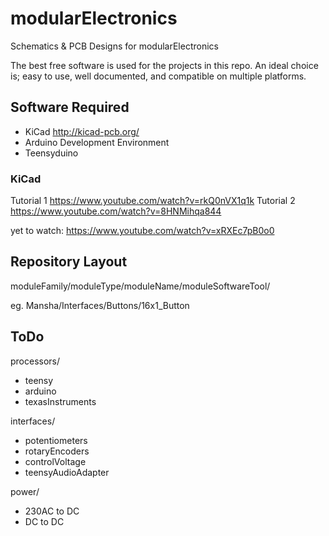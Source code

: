 # modularElectronics
Schematics &amp; PCB Designs for modularElectronics

The best free software is used for the projects in this repo. An ideal choice is; easy to use, well documented, and compatible on multiple platforms.

## Software Required
 - KiCad http://kicad-pcb.org/
 - Arduino Development Environment    
 - Teensyduino
 
 ### KiCad
Tutorial 1 https://www.youtube.com/watch?v=rkQ0nVX1q1k
Tutorial 2 https://www.youtube.com/watch?v=8HNMihqa844

yet to watch:
https://www.youtube.com/watch?v=xRXEc7pB0o0

## Repository Layout
moduleFamily/moduleType/moduleName/moduleSoftwareTool/

eg. Mansha/Interfaces/Buttons/16x1_Button

## ToDo

processors/
 - teensy
 - arduino
 - texasInstruments

interfaces/
 - potentiometers
 - rotaryEncoders
 - controlVoltage
 - teensyAudioAdapter
  
power/
 - 230AC to DC
 - DC to DC
